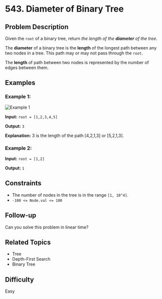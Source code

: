 # 543. Diameter of Binary Tree

## Problem Description

Given the `root` of a binary tree, return *the length of the **diameter** of the tree*.

The **diameter** of a binary tree is the **length** of the longest path between any two nodes in a tree. This path may or may not pass through the `root`.

The **length** of path between two nodes is represented by the number of edges between them.

## Examples

### Example 1:
![Example 1](https://assets.leetcode.com/uploads/2021/03/06/diamtree.jpg)

**Input:** `root = [1,2,3,4,5]`

**Output:** `3`

**Explanation:** 3 is the length of the path [4,2,1,3] or [5,2,1,3].

### Example 2:

**Input:** `root = [1,2]`

**Output:** `1`

## Constraints

- The number of nodes in the tree is in the range `[1, 10^4]`.
- `-100 <= Node.val <= 100`

## Follow-up

Can you solve this problem in linear time?

## Related Topics

- Tree
- Depth-First Search
- Binary Tree

## Difficulty

Easy
